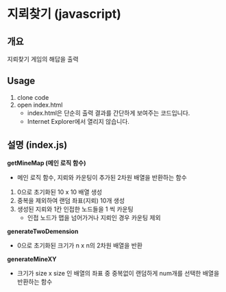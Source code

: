 # 지뢰찾기 (javascript)

## 개요

지뢰찾기 게임의 해답을 출력

## Usage

1. clone code
2. open index.html
   * index.html은 단순히 출력 결과를 간단하게 보여주는 코드입니다.
   * Internet Explorer에서 열리지 않습니다.



## 설명 (index.js)

**getMineMap (메인 로직 함수)**

* 메인 로직 함수, 지뢰와 카운팅이 추가된 2차원 배열을 반환하는 함수

1. 0으로 초기화된 10 x 10 배열 생성
2. 중복을 제외하여 랜덤 좌표(지뢰) 10개 생성
3. 생성된 지뢰와 1칸 인접한 노드들을 1 씩 카운팅
   * 인접 노드가 맵을 넘어가거나 지뢰인 경우 카운팅 제외

**generateTwoDemension**

* 0으로 초기화된 크기가 n x n의 2차원 배열을 반환

**generateMineXY**

* 크기가 size x size 인 배열의 좌표 중 중복없이 
  랜덤하게 num개를 선택한 배열을 반환하는 함수